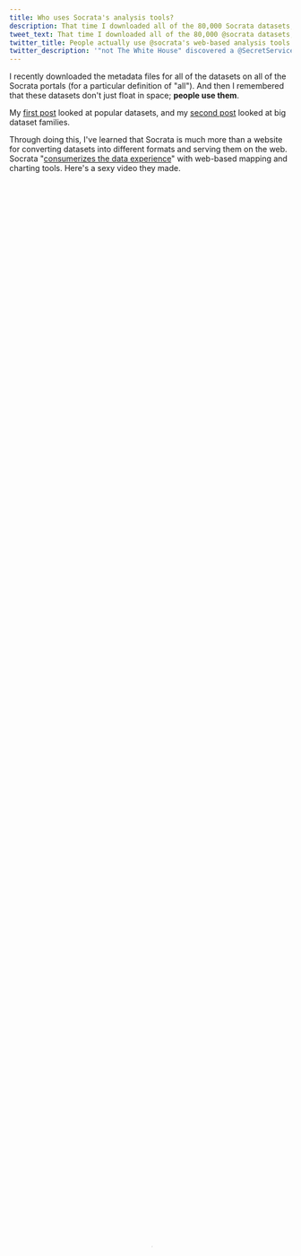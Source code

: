 ```yaml
---
title: Who uses Socrata's analysis tools?
description: That time I downloaded all of the 80,000 Socrata datasets, I also downloaded the 10,000 users.
tweet_text: That time I downloaded all of the 80,000 @socrata datasets, I also downloaded the 10,000 users.
twitter_title: People actually use @socrata's web-based analysis tools!
twitter_description: '"not The White House" discovered a @SecretService barbecue!'
---
```

I recently downloaded the metadata files for all
of the datasets on all of the Socrata portals (for a particular definition
of "all"). And then I remembered that these datasets don't just float in
space; **people use them**.

My [first post](/!/socrata-summary) looked at popular datasets, and
my [second post](/!/socrata-genealogies) looked at big dataset families.

Through doing this, I've learned that Socrata is much more than a website
for converting datasets into different formats and serving them on the web.
Socrata "[consumerizes the data experience](http://www.socrata.com/open-innovation/)"
with web-based mapping and charting tools. Here's a sexy video they made.

<video controls="" id="wistia_1" preload="none" poster="http://embed.wistia.com/deliveries/d86ff91b0a3b280ee4fd5fea9b65993d1b250340.jpg?image_crop_resized=640x360" style="width: 100%; height: 100%; position: relative; display: block;"><source src="http://embed.wistia.com/deliveries/37d0ddf8aeb21db020b1059c10c62373c9140734/file.mp4" type="video/mp4"></video>


I live in this bubble of people who know how to use computers, so Socrata's
charting tools seem really clunky and stupid to me, but it turns out that
these clunky tools can be outrageously useful people who aren't strange like me.

[Nicole Neditch](https://twitter.com/nneditch) told me of one instance where someone in the Oakland government made a pie chart in
the Socrata data portal and embedded that in a blog. If Oakland hadn't been using Socrata,
the result probably would have been less exciting; Nicole said that the person probably
would have made a chart in Excel, exported that to a PDF and added a download link.

I wanted to find more people like this. That is, I want to see how people's approach to analysis
changes because of these web-based analysis tools that are strongly integrated
with both the data being analyzed and with web-based presentation formats.
So in this third post, I look at people who use Socrata's analysis tools substantially
and otherwise interestingly.

## The user data format
In order to do this analysis, I'm going to take user data from Socrata, and this
involves learning more about Socrata's API.

I'm still using the same 80,000 JSON files that I [downloaded](/!/socrata-summary) last month.
Each of these metadata files describes a Socrata [view](/!/socrata-genealogies#term-view).
Some of these JSON files are duplicates (because of
[federation](/!/socrata-genealogies#term-federation)),
so there are only about 50,000 unique views.
(And the other 30,000 are exact duplicates, so deduplicating was easy.)

![Diagram indicating that each view has one owner and one table author](<%= @item.identifier %>format-sketch.jpg)

Among the many fields in each JSON file are
fields are two fields related to the people who interacted with that view.
These fields are the `owner` and  `tableAuthor` fields. These fields are
both hashes/dictionaries/arrays with user information. For example, here's
mine.

    {
      "id" : "x73b-9d8f",
      "displayName" : "Thomas Levine",
      "emailUnsubscribed" : false,
      "privacyControl" : "login",
      "profileImageUrlLarge" : "/images/profile/0252/1851/govlab-experiment_large.jpg",
      "profileImageUrlMedium" : "/images/profile/0252/1851/govlab-experiment_thumb.jpg",
      "profileImageUrlSmall" : "/images/profile/0252/1851/govlab-experiment_tiny.jpg",
      "profileLastModified" : 1374508383,
      "screenName" : "Thomas Levine"
    }

### Owner
The `owner` field is quite straightforward; it's simply the person who
created the view, be it a
[dataset](/!/socrata-genealogies#term-dataset),
[filtered view](/!/socrata-genealogies#term-filtered-view),
[chart](/!/socrata-genealogies#term-chart-and-map) or
[whatever](/!/socrata-genealogies#term-other-view-types).

### Table Author
The `tableAuthor` field is the person who uploaded the
[table](/!/socrata-genealogies#term-table) (source data) associated
with the view. For datasets, this is the same as the owner, but for charts,
maps and filtered views, it might be different; one person may have uploaded
the data, and another person might have made the chart. "view", "dataset",
"map", "chart", "filtered view" and "table" all have rather special meanings
inside Socrata, so you should read my [post on that](/!/socrata-genealogies)
if the previous sentence didn't make sense.

## Extracting the user data
I already had a system for storing all of the Socrata metadata, so I just needed to write a
[sloppy function](https://github.com/tlevine/socrata-analysis/blob/e3d12254e928f986f1a83ed2099577e289048b94/numbers/run.py#L207)
to query it. This resulted in an SQLite3 database, which I converted to a
[CSV file](https://raw.github.com/tlevine/socrata-analysis/e3d12254e928f986f1a83ed2099577e289048b94/users.csv)
and read into R.

## Data summary
The user data frame schema looks like this.


    str(users)
    ## 'data.frame':	11833 obs. of  18 variables:
    ##  $ id                   : chr  "wivw-ajwk" "6b59-fhhh" "vigz-pjyi" "abb4-qtmc" ...
    ##  $ emailUnsubscribed    : int  0 0 0 0 0 0 0 0 0 0 ...
    ##  $ displayName          : chr  "Rory Martin" "Roman Russia" "svelz" "Tobit Sibol" ...
    ##  $ privacyControl       : chr  "login" "login" "login" "login" ...
    ##  $ n_tables             : int  1 1 0 1 1 2 2 1 1 0 ...
    ##  $ n_views              : int  1 1 2 1 1 221 2 1 1 1 ...
    ##  $ screenName           : chr  "Rory Martin" "Roman Russia" "svelz" "Tobit Sibol" ...
    ##  $ profileLastModified  : Date, format: NA NA ...
    ##  $ profileImageUrlMedium: chr  NA NA NA NA ...
    ##  $ profileImageUrlSmall : chr  NA NA NA NA ...
    ##  $ profileImageUrlLarge : chr  NA NA NA NA ...
    ##  $ n_rights             : int  NA NA NA NA NA NA NA NA NA NA ...
    ##  $ roleName             : chr  NA NA NA NA ...
    ##  $ flags                : chr  NA NA NA NA ...
    ##  $ privilegesDisabled   : int  NA NA NA NA NA NA NA NA NA NA ...
    ##  $ has.flag             : logi  FALSE FALSE FALSE FALSE FALSE FALSE ...
    ##  $ has.role             : logi  FALSE FALSE FALSE FALSE FALSE FALSE ...
    ##  $ more.tables          : logi  FALSE FALSE FALSE FALSE FALSE FALSE ...


### Missing data
Not everyone had all of the fields.


    a <- t(as.data.frame(lapply(users, function(variable) {
        sum(!is.na(variable))
    })))
    missingness <- data.frame(variable = rownames(a), present.value = a[, 1])
    missingness <- missingness[order(missingness$present.value, decreasing = T), 
        ]
    old.mar <- par()$mar
    par(mar = c(5, 12, 4, 2))
    barplot((missingness$present.value), names.arg = missingness$variable, border = NA, 
        col = "grey", axes = F, horiz = T, las = 1, xlim = c(0, 12000), main = "How complete is the user profile metadata?", 
        xlab = "Number of users with the field", ylab = "")
    axis(1, at = seq(0, 12000, 2000))
    abline(v = nrow(users), col = 2, lty = 2)
    text(x = nrow(users), y = 15, labels = paste(nrow(users), "total users"), col = 2, 
        pos = 2)
    text(x = 2500, y = 14, labels = "Missing data", col = 2)
    text(x = 10000, y = 3, labels = "Complete data", col = 2)

![plot of chunk missingness](figure/missingness.png) 

### How many views do people have?


    plot.count(users$n_views, "views", col = (users$id == "e8ug-wzay") + 1)
    text(x = 0, y = 1.2, labels = "Most users\nhave one view", pos = 4, col = 2)
    text(x = 3.5, y = 1.5, labels = "Data.gov Program\nManagement Office", col = 2)

![plot of chunk n.views](figure/n.views.png) 


Most users (7790 to be exact) have exactly one view.
Actually, there are probably even more with no views, but I don't have the
data on them.

That one way off to the right is the Data.gov Program Management Office,
with 7618. 

### How many tables?

Let's make that same plot but for the number of tables. (A table is a raw
uploaded dataset, before any view filtering. A table can have many views,
and a view has only one table.)


    plot.count(users$n_tables, "tables",
      col = 1 + (!is.na(users$roleName) &
      (users$roleName == "publisher" | users$roleName == "administrator")))
    text(x = 3.5, y = 1.5, labels = "Data.gov Program\nManagement Office", col = 2)

![plot of chunk n_tables](figure/n_tables.png) 

That point off to the right is again the Data.gov Program Management Office.

### How many derived views?
When you upload a tabular data file to Socrata, Socrata creates a "table" and
a "dataset" view on that table. When you filter a view inside Socrata, Socrata
creates a new view but no new table. Thus, the difference between number of
tables and number of views tells us how many derived views people have made.
I think.


    plot.count(users$n_views - users$n_tables, "derived views", col = 1 + ((!is.na(users$roleName) & 
      (users$roleName == "publisher" | users$roleName == "administrator"))))

![plot of chunk n_derived](figure/n_derived.png) 

It also turns out that 65 users have more tables than views. This appears to be
mostly publishers. Maybe this is something about how the import API works that I
don't understand.

## Aside from data publishers and Socrata employees, who uses Socrata a lot?
I wanted to find people who have used Socrata a lot without being employed by
Socrata or data-publishing governments. I started out by trying to separate
employees of Socrata and data-publishers from everyone else. That was a bit
harder than you might expect.

### More tables than views
As I mentioned earlier, I didn't realize that it was possible to have more
tables than views. How does that happen?

#### An example
One case is [rseel](https://data.oregon.gov/profile/rseel/izyb-s78c?).
He is the author behind a private table, and 
[Cam Caldwell](http://www.socrata.com/company-info/leadership/), who works for Socrata, made 
[this view](https://data.oregon.gov/Health-Human-Services/WIC-Authorized-Vendors/5ew8-h6d9?)
based on that table. So some of the situations where people have tables but no views might
occur because of private views; the original dataset is private, and some views on that
dataset are public.

We care about this because this might be a way of identifying people who work
for data publishers. Considering that this private dataset is posted on Oregon's
portal and that a Socrata employee made a view based on it, I suspect that rseel
works for Oregon, or maybe Socrata.

#### More users like this
I looked at more of the users who had more tables than views.

    subset(users, n_tables > n_views)[c('displayName', 'roleName', 'flags', 'n_tables', 'n_views')]

I looked up a few of them with a search engine, and they mostly
[seem](http://www.linkedin.com/in/jkray)
[to](http://www.imaginaryrobots.net/resumes/Jesse_van_Herk_resume.pdf)
[be](http://www.linkedin.com/in/debraagagne)
[government](http://www.whitehouse.gov/champions/technology-and-innovation/waldo-jaquith)
[employees](http://waldo.jaquith.org/).
So I think I can count people as employees of data publishers or Socrata
if they have more tables than views.

### Role names
I noticed that most of the people in the above list have
`roleName` fields. Very few people have `roleName` fields, so
I think that people tend to have a `roleName` field
if and only if they work for data publishers. To investigate that,
let's look at the number of views that each person owns by the different
roles of user.


    user.by.role <- ddply(users, "roleName", function(users.role) {
      c(mean.number.of.views = mean(users.role$n_views), mean.number.of.tables = mean(users.role$n_tables), 
        number.of.users = nrow(users.role))
    })
    user.by.role[is.na(user.by.role$roleName), "roleName"] <- "No role name"
    ggplot(user.by.role) + aes(x = mean.number.of.views, y = mean.number.of.tables) + 
      geom_point(aes(size = number.of.users)) + geom_text(aes(label = roleName), 
      hjust = -0.2) + scale_size_continuous("Number of users", labels = comma) + 
      scale_x_continuous("Mean number of views each user owns", limits = c(0, 
        100)) + scale_y_continuous("Mean number of tables each user owns") + 
      ggtitle("Which roles have more data?")

![plot of chunk views_by_role](figure/views_by_role.png) 

It looks like publishers and administrators make more views. Big surprise.
Moreover, few people have roles, and people with roles tend to have more data
than people without roles. This supports my suspicion that people with roles
are data publishers. To test that a bit more precisely, let's compare that to
my other suspected indicator of data-publisher-ness: Whether people have more
tables than views. Here's a plot of that.


    users$more.tables <- users$n_tables > users$n_views
    users.roleNames <- ddply(users, "more.tables", function(df) {
      out <- data.frame(has.role = c(T, F), prop = c(mean(df$has.role), 1 - mean(df$has.role)))
    })
    barplot(users.roleNames$prop[users.roleNames$more.tables], names.arg = c("Has a roleName", 
      "No roleName"), ylim = 0:1, border = NA, las = 1, ylab = "Proportion of users with more tables than views", 
      xlab = "User group", main = "Are roleNames for data publisher employees?")

![plot of chunk roleName_plot](figure/roleName_plot.png) 


If we want to get all statistical about it, we can run
Fisher's Exact test.


    fisher.test(table(users$n_tables > users$n_views, users$has.role))
    ## 
    ## 	Fisher's Exact Test for Count Data
    ## 
    ## data:  table(users$n_tables > users$n_views, users$has.role)
    ## p-value < 2.2e-16
    ## alternative hypothesis: true odds ratio is not equal to 1
    ## 95 percent confidence interval:
    ##   35.69 118.94
    ## sample estimates:
    ## odds ratio 
    ##      63.77

and find that these counts are indeed disproportionate. 

This is all to say that `roleName` appears to be a **decent indicator for "data publisher"**.

### Flags
In a similar vein, I looked at Socrata users with a `flags` field.
35 users have a non-empty `flags` field, and
the value of that field is `["admin"]` for all of these users.
Here are those users.


    users$has.flag <- !is.na(users$flags)
    subset(users, has.flag)["displayName"]
    ##               displayName
    ## rgff-7jh6     Doug McLeod
    ## g4md-3inp         chitang
    ## rqdg-xj2v           Clare
    ## p2g6-hzkg  Anthony Nowell
    ## 2bbf-kmrb  Marc Millstone
    ## 83hr-92mi   Kevin Merritt
    ## xpic-k57b     Chris Whong
    ## b5e4-d7x8          Jordan
    ## hmzy-ctip     Clint Tseng
    ## xtsj-wzxh   Roopa Prakash
    ## 4xtm-veev    MIchael Chui
    ## i7d8-sc4w   Chris Metcalf
    ## 86uf-6gqx     beth.blauer
    ## tm4c-rqum    Lilia Gutnik
    ## 2fra-n3vu        John Kew
    ## rj6s-jsfr       Will Pugh
    ## e9wa-d5y6 Giacomo Ferrari
    ## ipyd-bu8g          Adrian
    ## x5jh-tg6w      Hiko Naito
    ## 4tjb-bgqg      Anna Veldt
    ## 4qwc-qq8v         kfontes
    ## mvvk-izrz  Jeff Scherpelz
    ## iwnv-rtc2   Karin Hellman
    ## 8est-2umm           Sells
    ## 54cf-cqm2     Joe Pringle
    ## 7ef3-v99y   Paul Paradise
    ## nux4-azwn       bryantlau
    ## gyd7-94dj          mlouie
    ## 8vin-pcrv      amy winner
    ## eudm-snef             Saf
    ## bxv9-y9sr             rjm
    ## r5m2-5pds    Cam Caldwell
    ## tjtx-bges             anu
    ## zs8p-j3v5 Darrell Cabales
    ## vcvp-yass           Dylan


These appear to all be Socrata employees.

Hmm. Does anyone have both a `roleName` and a flag?

    subset(users, has.flag & has.role)[c("displayName", "roleName")]
    ##           displayName      roleName
    ## 86uf-6gqx beth.blauer administrator
    ## nux4-azwn   bryantlau administrator

[Beth](http://www.socrata.com/newsroom-article/government-innovator-beth-blauer-joins-socrata/)
and [Bryant](www.linkedin.com/in/bryantlau) are both
Socrata employees. I don't know why they have `roleName` fields.

Anyway, it looks like the **`flags` field is a decent proxy for "Socrata employee"**.

### Ordinary citizens
If having a `flags` field means you work for Socrata and
having a `roleName` means you work for a data publisher (a government, usually),
then maybe people with neither `flags` nor a `roleName` are the
citizens that Socrata is trying to empower.

#### No flags, no roles

    citizens <- subset(users, !has.flag & !has.role)
    columns <- c("displayName", "n_tables", "n_views")
    head(citizens[order(citizens$n_views, decreasing = T), columns])
    ##                                    displayName n_tables n_views
    ## vc35-nh3p                      Public Datasets      496     605
    ## v4c9-bc9b                              cpbride      242     498
    ## ugen-sv2k                                Scott        3     372
    ## w3yb-tyrd                                admin      296     340
    ## yahm-crqu U.S. Environmental Protection Agency       14     280
    ## rek6-gcru                           Sam S. Lee        2     221

Hmm okay they're not all ordinary citizens. For example,
"[Public Datasets](https://opendata.socrata.com/profile/Public-Datasets/vc35-nh3p)"
appears to be [recovery.gov](http://www.recovery.gov)'s open data initiative,
which is running on [opendata.socrata.com](https://opendata.socrata.com)
rather than on a separate portal.

#### Also no tables
Maybe we should also expect citizens not to have uploaded any tables.

    citizens <- subset(users, !has.flag & !has.role & n_tables == 0)
    head(citizens[order(citizens$n_views, decreasing = T), columns])
    ##                   displayName n_tables n_views
    ## jyr3-c2kp              Njbate        0     153
    ## cif6-aywu                CPHA        0     150
    ## teh5-ns3w Kenya Open Data Bot        0     144
    ## 4p9m-76ij               Tracy        0     100
    ## edap-jnwh     warren.kagarise        0      93
    ## aeze-ppu4                  NL        0      89

Now we're getting somewhere.

[Njbate](https://explore.data.gov/profile/Njbate/jyr3-c2kp?)
made a bunch of filtered views on the
[FEC Contributions dataset](https://explore.data.gov/Contributors/FEC-Contributions/4dkz-64bn).

[CPHA](https://data.baltimorecity.gov/profile/CPHA/cif6-aywu?)
made a bunch of filtered views on the
[Baltimore 311 request dataset](https://data.baltimorecity.gov/Community/311-Customer-Service-Requests/9agw-sxsr).

The [Kenya Open Data Bot](https://opendata.go.ke/profile/Kenya-Open-Data-Bot/teh5-ns3w?)
made a bunch of charts on a few different datasets.
These charts are quite popular, and they account for a quarter of Kenya's open data portal.

Anyway, I see a pattern here: Users with the most views
just made different filters on the same dataset.

#### With a profile image
Let's try this yet again, but this time, let's look only at people with profile images.

    citizens <- subset(users, !has.flag & !has.role & n_tables == 0 & !is.na(profileImageUrlLarge))
    columns <- c("displayName", "n_tables", "n_views", "profileImageUrlLarge")
    head(citizens[order(citizens$n_views, decreasing = T), columns], 10)
    ##                      displayName n_tables n_views
    ## aeze-ppu4                     NL        0      89
    ## 732w-crxq    not The White House        0      30
    ## 86yi-jydw               VinylFox        0      26
    ## ef7y-9vvy Dave Francis Rodrigues        0      25
    ## pieh-8cyx    Michael Christopher        0      21
    ## v8wk-qcyk           MrDataFerret        0       8
    ## fcg6-n5gt       David T. Andrews        0       7
    ## dpze-sudn         prasannalaldas        0       6
    ## aj2c-kiyh    Mitali Kumar Mathur        0       4
    ## e83w-vpb9        nolewalkingshaw        0       4
    ##                                                 profileImageUrlLarge
    ## aeze-ppu4              /images/profile/6252/8605/photo__1__large.jpg
    ## 732w-crxq           /images/profile/7788/3275/ProfileImage_large.jpg
    ## 86yi-jydw                 /images/profile/4013/6059/coffee_large.jpg
    ## ef7y-9vvy             /images/profile/7984/1730/000224603_large.jpeg
    ## pieh-8cyx    /images/profile/5646/4628/michael_christopher_large.jpg
    ## v8wk-qcyk       /images/profile/3251/7780/ferretthumbnail1_large.jpg
    ## fcg6-n5gt /images/profile/7663/5320/Clair_at_New_Years_Eve_large.jpg
    ## dpze-sudn               /images/profile/8432/0223/P1000961_large.JPG
    ## aj2c-kiyh              /images/profile/6587/1742/frontface_large.png
    ## e83w-vpb9                  /images/profile/7942/2651/image_large.jpg

I ran queries like this to find what portals and data they used.

    subset(socrata, owner.id == 'aeze-ppu4')[c('portal', 'id', 'tableId', 'name', 'viewCount')]
    table(subset(socrata, owner.id == 'aeze-ppu4')$portal)

They look more like real people doing real analysis.

![not The White House](images/not The White House.jpg)

[not The White House](https://explore.data.gov/profile/not-The-White-House/732w-crxq)
is "[w]ay more open and transparent than the official White House website."
It's another account that's just making filters on one dataset, but they're a bit more
creative, diverse and involved. Here are some of her popular views.

* [People who went on the West Wing tour](https://explore.data.gov/dataset/West-Wing-Tour/e8wt-55cb)
* [People who played basketball at the White House](https://explore.data.gov/dataset/People-who-played-basketball-at-the-White-House/a4h3-3v3x)
* [Secret Service BBQ](https://explore.data.gov/dataset/Secret-Service-BBQ/tgmj-eaig)

not The White House also has its own separate website, 
[whitehouse.gov1.info](http://whitehouse.gov1.info/),
which is a parody of the [official White House website](http://www.whitehouse.gov/).

![Picture of NL](<%= @item.identifier %>NL.jpg)

[NL](https://finances.worldbank.org/profile/NL/aeze-ppu4)
used to do a lot with World Bank data, though she hasn't for a few months.

She also has some views
[on databox.worldbank.org](https://databox.worldbank.org/profile/NL/aeze-ppu4).
Interestingly, that portal didn't show up in my list of Socrata portals.

![Picture of VinylFox](<%= @item.identifier %>VinylFox.jpg)

[VinylFox](https://data.baltimorecity.gov/profile/VinylFox/86yi-jydw?)
has also made a bunch of interesting filters on Baltimore data.
His website discusses this [a bit more](http://www.vinylfox.com/about/).
<!-- Talk to him. -->

![Picture of Dave Francis Rodrigues](<%= @item.identifier %>Dave Francis Rodrigues.jpg)

[Dave](https://finances.worldbank.org/profile/Dave-Francis-Rodrigues/ef7y-9vvy?)
has made a lot of filters and charts about India.
He also names his views really well. In particular, I like his hack of prefixing
all of the titles with "Dave\_"; this gets around how Socrata doesn't make it particularly
clear who created the view that you are looking at.

#### Everyone else
I looked at a few specific Socrata users who are doing interesting things,
but let's look a bit more broadly. The histogram below shows how many views
users have created. Here, I'm including people without profile pictures.


    citizens <- subset(users, !has.flag & !has.role & n_tables == 0)
    hist(citizens$n_views, col = 1, border = NA, xlab = "Number of Socrata views created by the user", 
      ylab = "Number of users", main = "How many views do Socrata users make?")

![plot of chunk citizen_views1](figure/citizen_views1.png) 

Here it is again, but leaving out the top ten users to make it easier to see.

    citizens <- subset(users, !has.flag & !has.role & n_tables == 0)
    hist(citizens$n_views[citizens$n_views < 30], col = 1, border = NA,
      xlab = "Number of Socrata views created by the user", 
      ylab = "Number of users", main = "How many views do Socrata users make?")

![plot of chunk citizen_views2](figure/citizen_views2.png) 

As you might expect, most people make only one view.
In fact, there are probably even more users with no views.

I'm more concerned with the right side of the graph.
As we should expect, far fewer people have made 10 views than 1 view.
But look at the absolute counts. Only 411
users have made at least 10 views. Keep in mind that this includes
all of the users who have made a public view on any of the
60 portals; this number seems quite low.

Also keep in mind that that's *all* of the users with at least 10 views;
if we look at only the users whom I've identified as citizens, it drops
to 38, or fewer than one user per portal. Quite low.

## Conclusions, lessons, ideas, &c.

### API documentation
Most of my work on this is still just in figuring out what the API fields mean and documenting them.
Some of you reading this are probably building developer APIs, so keep this in
mind: If you don't document your API fully, some random person might come along
and document it for you, which might be highly embarrassing and/or highly convenient.

Now on to some more serious conclusions.

### Big users
I looked for users that published a lot of views.

Unsurprisingly, data publishers create lots of views. And Data.gov is crazy.

Aside from data publishers, there are a few accounts that make lots of filters
on the same dataset. These accounts might be bots; one of them is even called
the "Kenya Open Data Bot".

I found some accounts (not The White House, NL, VinylFox and Dave Francis
Rodrigues) that are making lots of diverse filters and maps with Socrata
in study of a particular topic. Are these the prime examples of "consumer"
data analysts, as Socrata aims to create?

On the other hand, publishing a lot of views isn't the only thing that means
that you use Socrata a lot.

### One portal
Very few of the big users that I discuss above uses more than one Socrata portal.
This certainly makes sense as Socrata open data portals are presented as if they're
separate installations of the software. You can use the same account for all of the
portals, but there's no obvious way to search across portals or get a list of all
of the portals.

I wonder whether people would use data from multiple portals if it were easier to
search across portals. I think someone should set up a Socrata portal that
federates all of the other portals; maybe people would use Socrata Open Data Portal
software differently if they could easily collect and analyze data from all of the portals.

On the other hand, maybe they wouldn't. A couple of the bigger users I found
were using World Bank data, and it's quite possible that the data in the other portals
aren't that relevant to them.

### People don't use Socrata that much.
If people are using Socrata's data analysis tools, we should expect lots of
views to be created.
Searching across all of the portals, I found fewer than 500 users with at
least 10 views. This is less than ten such users per portal, which doesn't
seem like a lot. And almost all of these users are data publishers or Socrata
employees, so hardly any citizens seem to be analyzing Socrata data.

### Or do they?
Maybe they're using the data and just not using Socrata's analysis tools.

I think that people get good at one way of using computers and then never learn other ways.
(I credit this theory to [Alec Story](https://plus.google.com/116070987814199239957/posts).)
This applies for my former neighbor who could check her email just fine with the old
email software but got confused when she got a new computer with a new version of the email software.
This also applies for people like me who are stuck using R because they know all sorts of
[magical R incantations](/!/r-spells-for-data-wizards) even though they know that
[R is completely insensible](https://stat.ethz.ch/pipermail/r-help/2010-September/252618.html).

Getting back to Socrata, I suspect that people are using the Socrata data to some
degree but that they're downloading the dataset manually analyzing it in Excel.
(And it would be cool to test this suspicion, but I haven't yet come up with a good way of doing that.)

If this is what is happening, it would be really cool to have stronger integrations
between Excel and Socrata. Currently, you just download a view in Excel format and then
open it. What if there were an Excel macro that would synchronize a table in Excel
with a view in Socrata? Or a plugin that would let you upload reports from Excel back
to Socrata?

### Maintaining the openness of data
If people are analyzing open data in Excel and then disseminating the findings as
paper documents, then we're not maintaining the openness of the data.
There are a lot of situations where the analyst wants the analysis to stay private,
but there are also a lot of situations where the analyst would love to share the
analysis publicly if only it were easier.

Much focus in open data is on opening existing silos on data. Let's also think about
how we can **prevent data from becoming siloed** in the first place.

## A request for data
I managed to find a few interesting users, but I'm somewhat disappointed.
The available data are quite coarse, and few variables are exposed.

On the other hand, portal administrators have do have access to these data! If you run a portal,
you should be studying these usage data in order to understand what data people are using,
how people are using it and how you can improve your open data offerings.
Even better, you should just open the usage data
[like Oregon did](https://data.oregon.gov/analytics) so I can do this for you.

If you administrate a portal, I want you to make your analytics page public.
And if you don't administrate a portal, I want you convince your local portal
administrator to. It's just one box in administrator dashboard that you need to click.

Open data!
